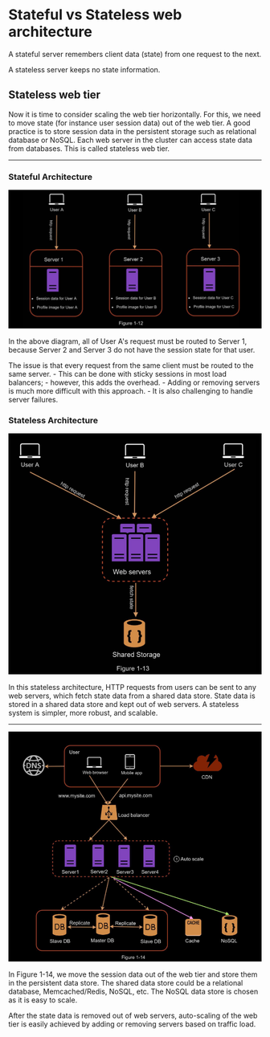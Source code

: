 # Stateful vs Stateless web architecture

A stateful server remembers client data (state) from one request to the next. 

A stateless server keeps no state information.

## Stateless web tier
Now it is time to consider scaling the web tier horizontally. For this, we need to move state
(for instance user session data) out of the web tier. A good practice is to store session data in
the persistent storage such as relational database or NoSQL. Each web server in the cluster
can access state data from databases. This is called stateless web tier.

--- 

### Stateful Architecture

![b898c49d352d07f0c3de76a5606fc672.png](b898c49d352d07f0c3de76a5606fc672.png)

In the above diagram, all of User A's request must be routed to Server 1, because Server 2 and Server 3 do not have the session state for that user.

The issue is that every request from the same client must be routed to the same server.
    - This can be done with sticky sessions in most load balancers; 
    - however, this adds the overhead.
    -  Adding or removing servers is much more difficult with this approach. 
    -  It is also challenging to handle server failures.


### Stateless Architecture

![54b3cb8ca532cadb8b5416231a45679c.png](54b3cb8ca532cadb8b5416231a45679c.png)

In this stateless architecture, HTTP requests from users can be sent to any web servers, which
fetch state data from a shared data store. State data is stored in a shared data store and kept
out of web servers. A stateless system is simpler, more robust, and scalable.

---

![cfa8c91bc80380e563473bdad751b57d.png](cfa8c91bc80380e563473bdad751b57d.png)


In Figure 1-14, we move the session data out of the web tier and store them in the persistent
data store. The shared data store could be a relational database, Memcached/Redis, NoSQL,
etc. The NoSQL data store is chosen as it is easy to scale.

After the state data is removed out of web servers, auto-scaling of the web tier is easily achieved by adding or removing servers based on traffic load.